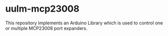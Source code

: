 # uulm-mcp23008

This repository implements an Arduino Library which is used to control one or multiple MCP23008 port expanders.